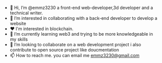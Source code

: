 - 👋 Hi, I’m @emmz3230 a front-end web-developer,3d developer and a technical writer.
- 👀 I’m interested in collaborating with a back-end developer to develop a website
- ❤  I'm interested in blockchain.
- 🌱 I’m currently learning web3 and trying to be more knowledgeable in my skills
- 💞️ I’m looking to collaborate on a web development project i also contribute to open source project like doucmentation
- 📫 How to reach me. you can email me emmz3230@gmail.com

<!---
emmz3230/emmz3230 is a ✨ special ✨ repository because its `README.md` (this file) appears on your GitHub profile.
You can click the Preview link to take a look at your changes.
--->
